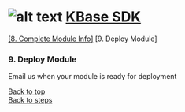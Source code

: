 # <A NAME="top"></a>![alt text](https://avatars2.githubusercontent.com/u/1263946?v=3&s=84 "KBase") [KBase SDK](../README.md)

[\[8. Complete Module Info\]](kb_sdk_complete_module_info.md) \[9. Deploy Module\]

### 9. Deploy Module

Email us when your module is ready for deployment


[Back to top](#top)<br>
[Back to steps](../README.md#steps)
